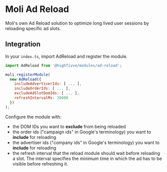 # Moli Ad Reload

Moli's own Ad Reload solution to optimize long lived user sessions by reloading
specific ad slots.

## Integration

In your `index.ts`, import AdReload and register the module.

```js
import AdReload from '@highfivve/modules/ad-reload';

moli.registerModule(
  new AdReload({
    includeAdvertiserIds: [ ... ],
    includeOrderIds: [ ... ],
    excludeAdSlotDomIds: [ ... ],
    refreshIntervalMs: 20000
  })
);
```

Configure the module with:

* the DOM IDs you want to **exclude** from being reloaded
* the order ids ("campaign ids" in Google's terminology) you want to **include** for reloading
* the advertiser ids ("company ids" in Google's terminology) you want to **include** for reloading
* the refresh interval that the reload module should wait before reloading a slot. The interval
  specifies the minimum time in which the ad has to be visible before refreshing it.
